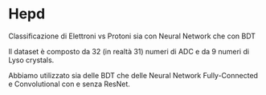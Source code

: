 # Hepd
Classificazione di Elettroni vs Protoni sia con Neural Network che con BDT

Il dataset è composto da 32 (in realtà 31) numeri di ADC e da 9 numeri di Lyso crystals.

Abbiamo utilizzato sia delle BDT che delle Neural Network Fully-Connected e Convolutional con e senza ResNet.
